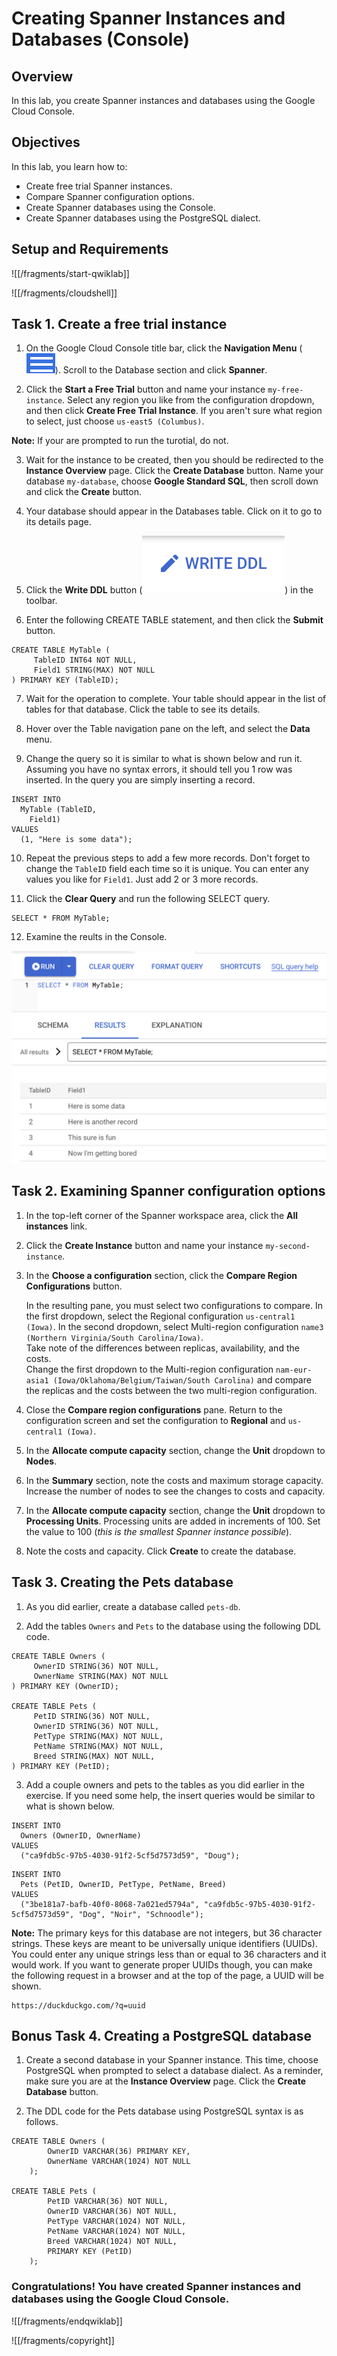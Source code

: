 # Creating Spanner Instances and Databases (Console)

## Overview

In this lab, you create Spanner instances and databases using the Google Cloud Console.

## Objectives

In this lab, you learn how to:
* Create free trial Spanner instances. 
* Compare Spanner configuration options.
* Create Spanner databases using the Console. 
* Create Spanner databases using the PostgreSQL dialect.


## Setup and Requirements

![[/fragments/start-qwiklab]]


![[/fragments/cloudshell]]



## Task 1. Create a free trial instance


1. On the Google Cloud Console title bar, click the __Navigation Menu__ (![nav menu icon](img/nav-menu.png)). Scroll to the Database section and click __Spanner__.

2. Click the __Start a Free Trial__ button and name your instance `my-free-instance`. Select any region you like from the configuration dropdown, and then click __Create Free Trial Instance__. If you aren't sure what region to select, just choose `us-east5 (Columbus)`. 

__Note:__ If your are prompted to run the turotial, do not. 


3. Wait for the instance to be created, then you should be redirected to the __Instance Overview__ page. Click the __Create Database__ button. Name your database `my-database`, choose __Google Standard SQL__, then scroll down and click the __Create__ button. 

4. Your database should appear in the Databases table. Click on it to go to its details page. 

5. Click the __Write DDL__ button (![write ddl icon](img/write-ddl.png)) in the toolbar. 

6. Enter the following CREATE TABLE statement, and then click the __Submit__ button. 

```
CREATE TABLE MyTable (
     TableID INT64 NOT NULL, 
     Field1 STRING(MAX) NOT NULL
) PRIMARY KEY (TableID);
```

7. Wait for the operation to complete. Your table should appear in the list of tables for that database. Click the table to see its details. 

8. Hover over the Table navigation pane on the left, and select the __Data__ menu. 

9. Change the query so it is similar to what is shown below and run it. Assuming you have no syntax errors, it should tell you 1 row was inserted. In the query you are simply inserting a record.  

```
INSERT INTO
  MyTable (TableID,
    Field1)
VALUES
  (1, "Here is some data");
```

10. Repeat the previous steps to add a few more records. Don't forget to change the `TableID` field each time so it is unique. You can enter any values you like for `Field1`. Just add 2 or 3 more records. 

11. Click the __Clear Query__ and run the following SELECT query. 

```
SELECT * FROM MyTable;
```

12. Examine the reults in the Console. 

![Query Results](img/query-results.png)



## Task 2. Examining Spanner configuration options

1. In the top-left corner of the Spanner workspace area, click the __All instances__ link. 

2. Click the __Create Instance__ button and name your instance `my-second-instance`. 

3. In the __Choose a configuration__ section, click the __Compare Region Configurations__ button. <div> In the resulting pane, you must select two configurations to compare. In the first dropdown, select the Regional configuration `us-central1 (Iowa)`. In the second dropdown, select Multi-region configuration `name3 (Northern Virginia/South Carolina/Iowa)`. </div><div>Take note of the differences between replicas, availability, and the costs. </div><div>Change the first dropdown to the Multi-region configuration `nam-eur-asia1 (Iowa/Oklahoma/Belgium/Taiwan/South Carolina)` and compare the replicas and the costs between the two multi-region configuration. </div>

4. Close the __Compare region configurations__ pane. Return to the configuration screen and set the configuration to __Regional__ and `us-central1 (Iowa)`.

5. In the __Allocate compute capacity__ section, change the __Unit__ dropdown to __Nodes__. 

6. In the __Summary__ section, note the costs and maximum storage capacity. Increase the number of nodes to see the changes to costs and capacity. 

7. In the __Allocate compute capacity__ section, change the __Unit__ dropdown to __Processing Units__. Processing units are added in increments of 100. Set the value to 100 (*this is the smallest Spanner instance possible*).

8. Note the costs and capacity. Click __Create__ to create the database. 


## Task 3. Creating the Pets database

1. As you did earlier, create a database called `pets-db`.

2. Add the tables `Owners` and `Pets` to the database using the following DDL code. 

```
CREATE TABLE Owners (
     OwnerID STRING(36) NOT NULL, 
     OwnerName STRING(MAX) NOT NULL
) PRIMARY KEY (OwnerID);

CREATE TABLE Pets (
     PetID STRING(36) NOT NULL, 
     OwnerID STRING(36) NOT NULL, 
     PetType STRING(MAX) NOT NULL,
     PetName STRING(MAX) NOT NULL,
     Breed STRING(MAX) NOT NULL,
) PRIMARY KEY (PetID);
```

3. Add a couple owners and pets to the tables as you did earlier in the exercise. If you need some help, the insert queries would be similar to what is shown below. 

```
INSERT INTO
  Owners (OwnerID, OwnerName)
VALUES
  ("ca9fdb5c-97b5-4030-91f2-5cf5d7573d59", "Doug");
```

```
INSERT INTO
  Pets (PetID, OwnerID, PetType, PetName, Breed)
VALUES
  ("3be181a7-bafb-40f0-8068-7a021ed5794a", "ca9fdb5c-97b5-4030-91f2-5cf5d7573d59", "Dog", "Noir", "Schnoodle");
```

__Note:__ The primary keys for this database are not integers, but 36 character strings. These keys are meant to be universally unique identifiers (UUIDs). You could enter any unique strings less than or equal to 36 characters and it would work. If you want to generate proper UUIDs though, you can make the following request in a browser and at the top of the page, a UUID will be shown. 

```
https://duckduckgo.com/?q=uuid
```


## Bonus Task 4. Creating a PostgreSQL database

1. Create a second database in your Spanner instance. This time, choose PostgreSQL when prompted to select a database dialect. As a reminder, make sure you are at the __Instance Overview__ page. Click the __Create Database__ button. 

2. The DDL code for the Pets database using PostgreSQL syntax is as follows. 

```
CREATE TABLE Owners (
        OwnerID VARCHAR(36) PRIMARY KEY,
        OwnerName VARCHAR(1024) NOT NULL
    );

CREATE TABLE Pets (
        PetID VARCHAR(36) NOT NULL, 
        OwnerID VARCHAR(36) NOT NULL, 
        PetType VARCHAR(1024) NOT NULL,
        PetName VARCHAR(1024) NOT NULL,
        Breed VARCHAR(1024) NOT NULL,
        PRIMARY KEY (PetID)
    );
```

### **Congratulations!** You have created Spanner instances and databases using the Google Cloud Console.


![[/fragments/endqwiklab]]

![[/fragments/copyright]]

